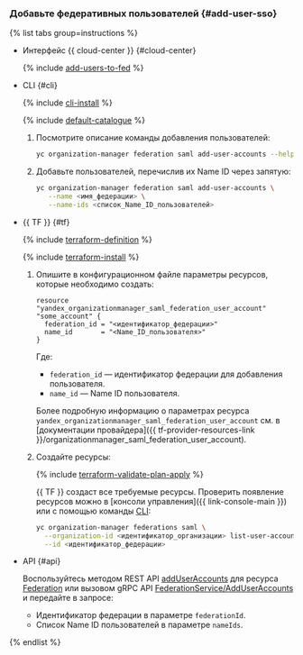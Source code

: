 ### Добавьте федеративных пользователей {#add-user-sso}

{% list tabs group=instructions %}

- Интерфейс {{ cloud-center }} {#cloud-center}

    {% include [add-users-to-fed](./add-users-to-fed.md) %}

- CLI {#cli}

    {% include [cli-install](../cli-install.md) %}

    {% include [default-catalogue](../default-catalogue.md) %}

    1. Посмотрите описание команды добавления пользователей:

        ```bash
        yc organization-manager federation saml add-user-accounts --help
        ```

    1. Добавьте пользователей, перечислив их Name ID через запятую:

        ```bash
        yc organization-manager federation saml add-user-accounts \
           --name <имя_федерации> \
           --name-ids <список_Name_ID_пользователей>
        ```

- {{ TF }} {#tf}

  {% include [terraform-definition](../../_tutorials/_tutorials_includes/terraform-definition.md) %}

  {% include [terraform-install](../../_includes/terraform-install.md) %}

  1. Опишите в конфигурационном файле параметры ресурсов, которые необходимо создать:

      ```hcl
      resource "yandex_organizationmanager_saml_federation_user_account" "some_account" {
        federation_id = "<идентификатор_федерации>"
        name_id       = "<Name_ID_пользователя>"
      }
      ```

      Где:
      * `federation_id` — идентификатор федерации для добавления пользователя.
      * `name_id` — Name ID пользователя.

      Более подробную информацию о параметрах ресурса `yandex_organizationmanager_saml_federation_user_account` см. в [документации провайдера]({{ tf-provider-resources-link }}/organizationmanager_saml_federation_user_account).

  1. Создайте ресурсы:

      {% include [terraform-validate-plan-apply](../../_tutorials/_tutorials_includes/terraform-validate-plan-apply.md) %}

      {{ TF }} создаст все требуемые ресурсы. Проверить появление ресурсов можно в [консоли управления]({{ link-console-main }}) или с помощью команды [CLI](../../cli/):

      ```bash
      yc organization-manager federations saml \
        --organization-id <идентификатор_организации> list-user-accounts \
        --id <идентификатор_федерации>
      ```

- API {#api}

  Воспользуйтесь методом REST API [addUserAccounts](../../iam/saml/api-ref/Federation/addUserAccounts.md) для ресурса [Federation](../../iam/saml/api-ref/Federation/index.md) или вызовом gRPC API [FederationService/AddUserAccounts](../../iam/saml/api-ref/grpc/Federation/addUserAccounts.md) и передайте в запросе:

  * Идентификатор федерации в параметре `federationId`.
  * Список Name ID пользователей в параметре `nameIds`.

{% endlist %}
